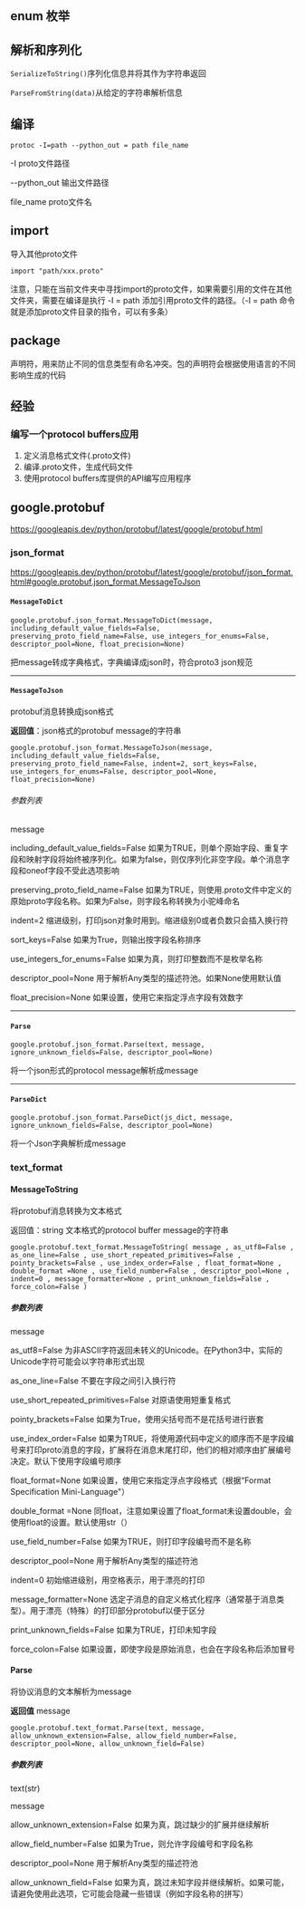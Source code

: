 ## enum 枚举

## 解析和序列化

`SerializeToString()`序列化信息并将其作为字符串返回

`ParseFromString(data)`从给定的字符串解析信息

## 编译

`protoc -I=path --python_out = path file_name`

-I proto文件路径

--python_out 输出文件路径

file_name proto文件名

## import

导入其他proto文件

`import "path/xxx.proto"`

注意，只能在当前文件夹中寻找import的proto文件，如果需要引用的文件在其他文件夹，需要在编译是执行 -I = path 添加引用proto文件的路径。（-I = path 命令就是添加proto文件目录的指令，可以有多条）

## package

声明符，用来防止不同的信息类型有命名冲突。包的声明符会根据使用语言的不同影响生成的代码

## 经验

### 编写一个protocol buffers应用

1. 定义消息格式文件(.proto文件)
2. 编译.proto文件，生成代码文件
3. 使用protocol buffers库提供的API编写应用程序

## google.protobuf

https://googleapis.dev/python/protobuf/latest/google/protobuf.html

### json_format

https://googleapis.dev/python/protobuf/latest/google/protobuf/json_format.html#google.protobuf.json_format.MessageToJson

#### `MessageToDict`

```
google.protobuf.json_format.MessageToDict(message, including_default_value_fields=False, preserving_proto_field_name=False, use_integers_for_enums=False, descriptor_pool=None, float_precision=None)
```

把message转成字典格式，字典编译成json时，符合proto3 json规范

---

#### `MessageToJson`

protobuf消息转换成json格式

**返回值**：json格式的protobuf message的字符串

```
google.protobuf.json_format.MessageToJson(message, including_default_value_fields=False, preserving_proto_field_name=False, indent=2, sort_keys=False, use_integers_for_enums=False, descriptor_pool=None, float_precision=None)
```

###### 参数列表

message

including_default_value_fields=False	如果为TRUE，则单个原始字段、重复字段和映射字段将始终被序列化。如果为false，则仅序列化非空字段。单个消息字段和oneof字段不受此选项影响

preserving_proto_field_name=False	如果为TRUE，则使用.proto文件中定义的原始proto字段名称。如果为False，则字段名称转换为小驼峰命名

indent=2	缩进级别，打印json对象时用到。缩进级别0或者负数只会插入换行符

sort_keys=False	如果为True，则输出按字段名称排序

use_integers_for_enums=False	如果为真，则打印整数而不是枚举名称

descriptor_pool=None	用于解析Any类型的描述符池。如果None使用默认值

float_precision=None	如果设置，使用它来指定浮点字段有效数字

---

#### `Parse`

```
google.protobuf.json_format.Parse(text, message, ignore_unknown_fields=False, descriptor_pool=None)
```

将一个json形式的protocol message解析成message

---

#### `ParseDict`

```
google.protobuf.json_format.ParseDict(js_dict, message, ignore_unknown_fields=False, descriptor_pool=None)
```

将一个Json字典解析成message

### **text_format**

#### MessageToString

将protobuf消息转换为文本格式

返回值：string  文本格式的protocol buffer message的字符串

```
google.protobuf.text_format.MessageToString( message , as_utf8=False , as_one_line=False , use_short_repeated_primitives=False , pointy_brackets=False , use_index_order=False , float_format=None , double_format =None , use_field_number=False , descriptor_pool=None , indent=0 , message_formatter=None , print_unknown_fields=False , force_colon=False )
```

##### 参数列表

message

as_utf8=False 为非ASCII字符返回未转义的Unicode。在Python3中，实际的Unicode字符可能会以字符串形式出现

as_one_line=False 不要在字段之间引入换行符

use_short_repeated_primitives=False 对原语使用短重复格式

pointy_brackets=False 如果为True，使用尖括号而不是花括号进行嵌套

use_index_order=False	如果为TRUE，将使用源代码中定义的顺序而不是字段编号来打印proto消息的字段，扩展将在消息末尾打印，他们的相对顺序由扩展编号决定。默认下使用字段编号顺序

float_format=None	如果设置，使用它来指定浮点字段格式（根据“Format Specification Mini-Language"） 

double_format =None	同float，注意如果设置了float_format未设置double，会使用float的设置。默认使用str（）

use_field_number=False	如果为TRUE，则打印字段编号而不是名称

descriptor_pool=None	用于解析Any类型的描述符池

indent=0			初始缩进级别，用空格表示，用于漂亮的打印

message_formatter=None	选定子消息的自定义格式化程序（通常基于消息类型）。用于漂亮（特殊）的打印部分protobuf以便于区分

print_unknown_fields=False	如果为TRUE，打印未知字段 

force_colon=False			如果设置，即使字段是原始消息，也会在字段名称后添加冒号

#### Parse

将协议消息的文本解析为message

**返回值**  message

```
google.protobuf.text_format.Parse(text, message, allow_unknown_extension=False, allow_field_number=False, descriptor_pool=None, allow_unknown_field=False)
```

##### 参数列表

text(str)

message

allow_unknown_extension=False	如果为真，跳过缺少的扩展并继续解析

allow_field_number=False			如果为True，则允许字段编号和字段名称

descriptor_pool=None				用于解析Any类型的描述符池

allow_unknown_field=False	如果为真，跳过未知字段并继续解析。如果可能，请避免使用此选项，它可能会隐藏一些错误（例如字段名称的拼写）

